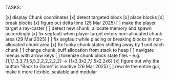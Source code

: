 TASKS:

[x] display Chunk coordinates
[x] detect targeted block
[x] place blocks
[x] break blocks
[x] figure out delta time (25 Mar 2025)
[ ] make the player target a ray-caster
[ ] detect new chunk, allocate memory and spawn accordingly
[x] fix segfault when player target enters non-allocated chunk area (29 Mar 2025)
[ ] fix segfault while placing or breaking blocks in non-allocated chunk area
[x] fix funky chunk states shifting away by 1 unit each chunk
[ ] change chunk_buff allocation from stack to heap
[ ] navigate menus with arrow keys
[ ] tokenize chunk block state files
    - e.g. {1,1,1,3,3,7,1,5,5,2,2,2,2,2,2} -> {1x3,3x2,7,1,5x2,2x6}
[x] figure out why the button "Back to Game" is inactive (26 Mar 2025)
[ ] rewrite the entire gui, make it more flexible, scalable and modular
